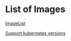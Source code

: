 # List of Images

[ImageList](https://hub.docker.com/u/labring)

[Support kubernetes versions](https://hub.docker.com/r/labring/kubernetes/tags)

